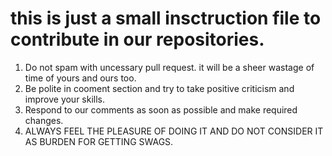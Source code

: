# this is just a small insctruction file to contribute in our repositories.
     
     
     
1. Do not spam with uncessary pull request. it will be a sheer wastage of time of yours and ours too.
2. Be polite in cooment section and try to take positive criticism and improve your skills.
3. Respond to our comments as soon as possible and make required changes.
4. ALWAYS FEEL THE PLEASURE OF DOING IT AND DO NOT CONSIDER IT AS BURDEN FOR GETTING SWAGS.
